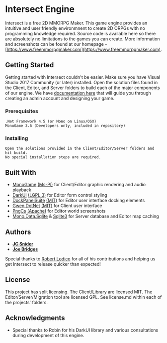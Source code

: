 # Intersect Engine

Intersect is a free 2D MMORPG Maker. This game engine provides an intuitive and user friendly environmnent to create 2D ORPGs with no programming knowledge required. Source code is available here so there are absolutely no limitations to the games you can create. More information and screenshots can be found at our homepage - [https://www.freemmorpgmaker.com](https://www.freemmorpgmaker.com).

## Getting Started

Getting started with Intersect couldn't be easier. Make sure you have Visual Studio 2017 Community (or later) installed. Open the solution files found in the Client, Editor, and Server folders to build each of the major components of our engine. We have [documentation here](https://www.freemmorpgmaker.com/docs/en/Welcome.html) that will guide you through creating an admin account and designing your game.

### Prerequisites

```
.Net Framework 4.5 (or Mono on Linux/OSX)
MonoGame 3.6 (Developers only, included in repository)
```

### Installing

```
Open the solutions provided in the Client/Editor/Server folders and hit build. 
No special installation steps are required.
```

## Built With

* [MonoGame]() [(Ms-Pl)](https://github.com/MonoGame/MonoGame/blob/develop/LICENSE.txt) for Client/Editor graphic rendering and audio playback  
* [DarkUI](http://www.darkui.com/) [(LGPL 3)](https://github.com/RobinPerris/DarkUI/blob/master/LICENSE) for Editor form control styling  
* [DockPanelSuite](http://dockpanelsuite.com/) [(MIT)](https://github.com/dockpanelsuite/dockpanelsuite/blob/master/license.txt) for Editor user interface docking elements  
* [Gwen DotNet](https://code.google.com/archive/p/gwen-dotnet/) [(MIT)](http://www.opensource.org/licenses/mit-license.php) for Client user interface  
* [PngCs](https://github.com/tommyettinger/pngcs) [(Apache)](https://github.com/tommyettinger/pngcs/blob/master/LICENSE.txt) for Editor world screenshots  
* [Mono.Data.Sqlite](https://www.nuget.org/packages/Mono.Data.Sqlite.Portable) & [Sqlite3](https://www.sqlite.org/) for Server database and Editor map caching 

## Authors

* **[JC Snider](https://github.com/jcsnider)**
* **[Joe Bridges](https://github.com/irokaiser)**

Special thanks to [Robert Lodico](https://github.com/lodicolo) for all of his contributions and helping us get Intersect to release quicker than expected!

## License

This project has split licensing. The Client/Library are licensed MIT. The Editor/Server/Migration tool are licensed GPL. See license.md within each of the projects' folders.

## Acknowledgments

* Special thanks to Robin for his DarkUI library and various consultations during development of this engine. 
